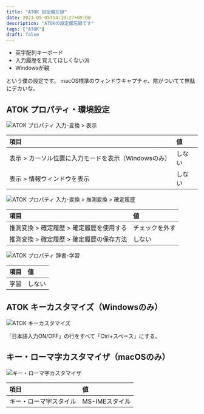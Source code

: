```yaml
---
title: "ATOK 設定備忘録"
date: 2023-05-05T14:19:27+09:00
description: "ATOKの設定備忘録です"
tags: ["ATOK"]
draft: false
---
```


- 英字配列キーボード
- 入力履歴を覚えてほしくない派
- Windowsが親

という僕の設定です。
macOS標準のウィンドウキャプチャ、陰がついてて無駄にデカいな。

## ATOK プロパティ・環境設定

![ATOK プロパティ 入力･変換 > 表示](../atok-property.png)

| 項目                                                 | 値     |
| :--------------------------------------------------- | :----- |
| 表示 > カーソル位置に入力モードを表示（Windowsのみ） | しない |
| 表示 > 情報ウィンドウを表示                          | しない |

![ATOK プロパティ 入力･変換 > 推測変換 > 確定履歴](../return-history.png)

| 項目                                      | 値             |
| :---------------------------------------- | :------------- |
| 推測変換 > 確定履歴 > 確定履歴を使用する  | チェックを外す |
| 推測変換 > 確定履歴 >  確定履歴の保存方法 | しない         |

![ATOK プロパティ 辞書･学習](../history.png)

| 項目 | 値     |
| :--- | :----- |
| 学習 | しない |

## ATOK キーカスタマイズ（Windowsのみ）

![ATOK キーカスタマイズ](../key-customizer-windows.png)

「日本語入力ON/OFF」の行をすべて「Ctrl+スペース」にする。

## キー・ローマ字カスタマイザ（macOSのみ）

![キー・ローマ字カスタマイザ](../key-customizer.png)

| 項目                   | 値             |
| :--------------------- | :------------- |
| キー・ローマ字スタイル | MS-IMEスタイル |
